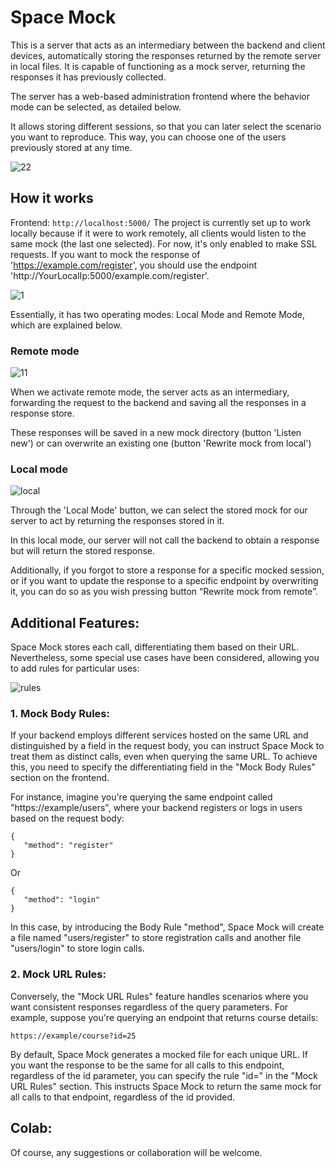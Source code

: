 # Space Mock

This is a server that acts as an intermediary between the backend and client devices, automatically storing the responses returned by the remote server in local files. It is capable of functioning as a mock server, returning the responses it has previously collected.

The server has a web-based administration frontend where the behavior mode can be selected, as detailed below.

It allows storing different sessions, so that you can later select the scenario you want to reproduce. This way, you can choose one of the users previously stored at any time.

![22](https://github.com/bernatdelgado87/KtorMocker/assets/52576076/bf3c8e73-01c9-48ba-8d63-4a676b890a75)

## How it works

Frontend: `http://localhost:5000/`
The project is currently set up to work locally because if it were to work remotely, all clients would listen to the same mock (the last one selected).
For now, it's only enabled to make SSL requests. If you want to mock the response of 'https://example.com/register', you should use the endpoint 'http://YourLocalIp:5000/example.com/register'.

![1](https://github.com/bernatdelgado87/KtorMocker/assets/52576076/256ed6d6-2350-471e-a0a0-dbb302a60fa9)


Essentially, it has two operating modes:
Local Mode and Remote Mode, which are explained below.

### Remote mode

![11](https://github.com/bernatdelgado87/KtorMocker/assets/52576076/8200b1d9-000d-49a7-a135-f261b4a27109)

When we activate remote mode, the server acts as an intermediary, forwarding the request to the backend and saving all the responses in a response store.

These responses will be saved in a new mock directory (button 'Listen new') or can overwrite an existing one (button 'Rewrite mock from local')


### Local mode

![local](https://github.com/bernatdelgado87/KtorMocker/assets/52576076/54a6cf89-b844-4108-a72f-a371d31e67b8)

Through the 'Local Mode' button, we can select the stored mock for our server to act by returning the responses stored in it.

In this local mode, our server will not call the backend to obtain a response but will return the stored response.

Additionally, if you forgot to store a response for a specific mocked session, or if you want to update the response to a specific endpoint by overwriting it, you can do so as you wish pressing button “Rewrite mock from remote”.

## Additional Features:

Space Mock stores each call, differentiating them based on their URL. Nevertheless, some special use cases have been considered, allowing you to add rules for particular uses:

![rules](https://github.com/bernatdelgado87/KtorMocker/assets/52576076/b463f516-4cf7-425f-96a4-c58bbbf7f9c9)


### 1. Mock Body Rules:

If your backend employs different services hosted on the same URL and distinguished by a field in the request body, you can instruct Space Mock to treat them as distinct calls, even when querying the same URL. To achieve this, you need to specify the differentiating field in the "Mock Body Rules" section on the frontend.

For instance, imagine you're querying the same endpoint called "https://example/users", where your backend registers or logs in users based on the request body:
```
{
   "method": "register"
}

```
Or
```
{
   "method": "login"
}

```
In this case, by introducing the Body Rule "method", Space Mock will create a file named "users/register" to store registration calls and another file "users/login" to store login calls.

### 2. Mock URL Rules:

Conversely, the "Mock URL Rules" feature handles scenarios where you want consistent responses regardless of the query parameters. For example, suppose you're querying an endpoint that returns course details:

`https://example/course?id=25`

By default, Space Mock generates a mocked file for each unique URL. If you want the response to be the same for all calls to this endpoint, regardless of the id parameter, you can specify the rule "id=" in the "Mock URL Rules" section. This instructs Space Mock to return the same mock for all calls to that endpoint, regardless of the id provided.

## Colab:

Of course, any suggestions or collaboration will be welcome.
